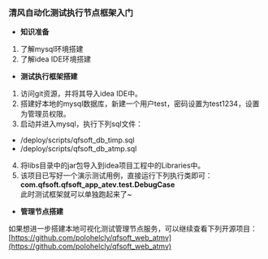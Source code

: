 ### **清风自动化测试执行节点框架入门** 

- **知识准备** 

1. 了解mysql环境搭建
2. 了解idea IDE环境搭建


- **测试执行框架搭建** 

1. 访问git资源，并将其导入idea IDE中。
2. 搭建好本地的mysql数据库，新建一个用户test，密码设置为test1234，设置为管理员权限。
3. 启动并进入mysql，执行下列sql文件：

- /deploy/scripts/qfsoft_db_timp.sql
- /deploy/scripts/qfsoft_db_atmp.sql

4. 将libs目录中的jar包导入到idea项目工程中的Libraries中。
5. 该项目已写好一个演示测试用例，直接运行下列执行类即可：  
 **com.qfsoft.qfsoft_app_atev.test.DebugCase**  
此时测试框架就可以单独跑起来了~

- **管理节点搭建**  

如果想进一步搭建本地可视化测试管理节点服务，可以继续查看下列开源项目：
[https://github.com/polohelcly/qfsoft_web_atmv](https://github.com/polohelcly/qfsoft_web_atmv)
